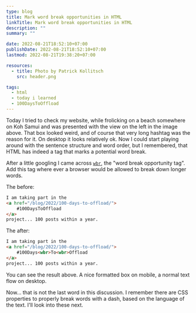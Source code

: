 ```yaml
---
type: blog
title: Mark word break opportunities in HTML
linkTitle: Mark word break opportunities in HTML
description: ""
summary: ""

date: 2022-08-21T18:52:10+07:00
publishDate: 2022-08-21T18:52:10+07:00
lastmod: 2022-08-21T19:38:20+07:00

resources:
  - title: Photo by Patrick Kollitsch
    src: header.png

tags:
  - html
  - today i learned
  - 100DaysToOffload
---
```


Today I tried to check my website, while frolicking on a beach somewhere on Koh Samui and was presented with the view on the left in the image above. That box looked weird, and of course that very long hashtag was the reason for it. On desktop it looks relatively ok. Now I could start playing around with the sentence structure and word order, but I remembered, that HTML has indeed a tag that marks a potential word break.

After a little googling I came across [`wbr`](https://developer.mozilla.org/en-US/docs/Web/HTML/Element/wbr), the "word break opportunity tag". Add this tag where ever a browser would be allowed to break down longer words.

The before:

```html
I am taking part in the
<a href="/blog/2022/100-days-to-offload/">
	#100DaysToOffload
</a>
project... 100 posts within a year.
```

The after:

```html
I am taking part in the
<a href="/blog/2022/100-days-to-offload/">
	#100Days<wbr>To<wbr>Offload
</a>
project... 100 posts within a year.
```

You can see the result above. A nice formatted box on mobile, a normal text flow on desktop.

Now... that is not the last word in this discussion. I remember there are CSS properties to properly break words with a dash, based on the language of the text. I'll look into these next.

